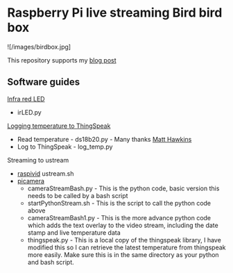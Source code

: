 # Raspberry Pi live streaming Bird bird box

![/images/birdbox.jpg]

This repository supports my [blog post](http://www.pi-tutorials.co.uk/birdbox)

## Software guides

[Infra red LED](http://www.pi-tutorials.co.uk/post/141844642590/raspberry-pi-bird-box)
* irLED.py

[Logging temperature to ThingSpeak](http://www.pi-tutorials.co.uk/post/142198754939/raspberry-pi-bird-box)
* Read temperature - ds18b20.py - Many thanks [Matt Hawkins](http://raspberrypi-spy.co.uk)
* Log to ThingSpeak - log_temp.py

Streaming to ustream
* [raspivid](http://www.pi-tutorials.co.uk/post/142702979779/raspberry-pi-bird-box)
ustream.sh
* [picamera](http://www.pi-tutorials.co.uk/post/143079533229/raspberry-pi-bird-box)
  * cameraStreamBash.py - This is the python code, basic version this needs to be called by a bash script
  * startPythonStream.sh - This is the script to call the python code above
  * cameraStreamBash1.py - This is the more advance python code which adds the text
  overlay to the video stream, including the date stamp and live temperature data
  * thingspeak.py - This is a local copy of the thingspeak library, I have modified this
  so I can retrieve the latest temperature from thingspeak more easily.  Make sure
  this is in the same directory as your python and bash script. 
